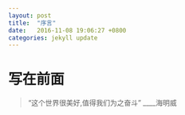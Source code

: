 ```yaml
---
layout: post
title:  "序言"
date:   2016-11-08 19:06:27 +0800
categories: jekyll update
---
```


# 写在前面

> “这个世界很美好,值得我们为之奋斗”
____海明威